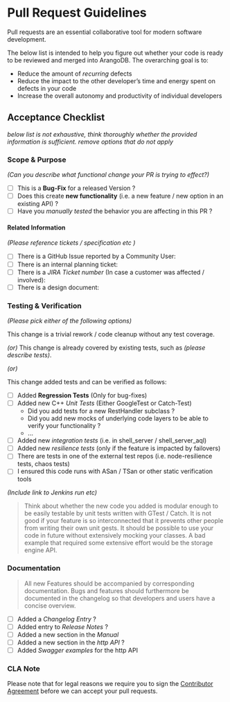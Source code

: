 # Pull Request Guidelines

Pull requests are an essential collaborative tool for modern software development. 

The below list is intended to help you figure out whether your code is ready to be reviewed
and merged into ArangoDB. The overarching goal is to:

- Reduce the amount of *recurring* defects
- Reduce the impact to the other developer’s time and energy spent on defects in your code
- Increase the overall autonomy and productivity of individual developers

## Acceptance Checklist

*below list is not exhaustive, think thoroughly whether the provided information is sufficient.*
*remove options that do not apply*

### Scope & Purpose

*(Can you describe what functional change your PR is trying to effect?)*

- [ ] This is a **Bug-Fix** for a released Version ?
- [ ] Does this create **new functionality** (i.e. a new feature / new option in an existing API) ?
- [ ] Have you *manually tested* the behavior you are affecting in this PR ?

#### Related Information

*(Please reference tickets / specification etc )*

- [ ] There is a GitHub Issue reported by a Community User: 
- [ ] There is an internal planning ticket: 
- [ ] There is a *JIRA Ticket number* (In case a customer was affected / involved): 
- [ ] There is a design document: 

### Testing & Verification

*(Please pick either of the following options)*

This change is a trivial rework / code cleanup without any test coverage.

*(or)*
This change is already covered by existing tests, such as *(please describe tests)*.

*(or)*

This change added tests and can be verified as follows:

- [ ] Added **Regression Tests** (Only for bug-fixes) 
- [ ] Added new C++ *Unit Tests* (Either GoogleTest or Catch-Test)
   - Did you add tests for a new RestHandler subclass ?
   - Did you add new mocks of underlying code layers to be able to verify your functionality ? 
   - ...
- [ ] Added new *integration tests* (i.e. in shell_server / shell_server_aql)
- [ ] Added new *resilience tests* (only if the feature is impacted by failovers)
- [ ] There are tests in one of the external test repos (i.e. node-resilience tests, chaos tests)
- [ ] I ensured this code runs with ASan / TSan or other static verification tools

*(Include link to Jenkins run etc)*

> Think about whether the new code you added is modular enough to be
> easily testable by unit tests written with GTest / Catch. It is not good if your feature is so interconnected
> that it prevents other people from writing their own unit gests. It should be possible
> to use your code in future without extensively mocking your classes.
> A bad example that required some extensive effort would be the storage engine API.

### Documentation

> All new Features should be accompanied by corresponding documentation. 
> Bugs and features should furthermore be documented in the changelog so that
> developers and users have a concise overview. 

- [ ] Added a *Changelog Entry* ?
- [ ] Added entry to *Release Notes* ?
- [ ] Added a new section in the *Manual* 
- [ ] Added a new section in the *http API* ?
- [ ] Added *Swagger examples* for the http API  

### CLA Note 

Please note that for legal reasons we require you to sign the [Contributor Agreement](https://www.arangodb.com/documents/cla.pdf)
before we can accept your pull requests.
